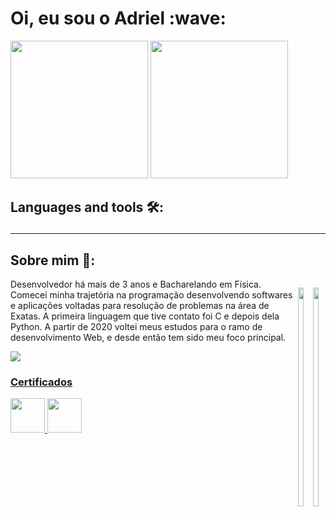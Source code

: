 <h1> Oi, eu sou o Adriel :wave:</h1>

<p align='flex justify-between'>
<img src="https://github-readme-stats.vercel.app/api?username=adrielldev&show_icons=true&theme=calm" height='220px'/>  
 <img src="https://github-readme-stats.vercel.app/api/top-langs/?username=adrielldev&card_width=498&theme=calm&hide_border=true"  height='220px' />
</p>


<h2> Languages and tools 🛠️:
  
<p align='center'>
  
  
  </p>
  


<hr>

<h2> Sobre mim 👨‍:</h2>
<p style="float:right">
  <img src='https://camo.githubusercontent.com/06f36d31550de187d6b846e4c265a47507ece083cdc46d4414353bc10b2da6dd/68747470733a2f2f63646e2e6472696262626c652e636f6d2f75736572732f313231303333392f73637265656e73686f74732f323737363536312f65696e737465696e5f6379636c696e672e676966' width='45%' height='350px'> </img>
<img src='https://www.vkreate.in/storage/services_image/2019-10-02-17-55-54-5d94e4aa809b3-web-development.gif' width='45%' height='350px'></img>
  </p>


 
<p> 
Desenvolvedor há mais de 3 anos e Bacharelando em Física. Comecei minha trajetória na programação desenvolvendo softwares e aplicações voltadas para resolução de problemas na área de Exatas. A primeira linguagem que tive contato foi C e depois dela Python. A partir de 2020 voltei meus estudos
para o ramo de desenvolvimento Web, e desde então tem sido meu foco principal.
  </p>
  
 <img src='https://www.codewars.com/users/adrieldev/badges/large'> </img>
    <h3>
<a href='https://docs.google.com/document/d/15FItiagZmK5KLpwk0DkLkHrRM-S2pd0rhPM5XfTEfVA/edit?usp=sharing' target='blank'>Certificados</a>
   </h3>
<a href='linkedin.com/in/adrieldev' target='_blank'>
<img src='https://cdn-icons-png.flaticon.com/512/3536/3536505.png' width='55px'>
</a>
</img> 

<a href='https://www.youtube.com/channel/UCav8gt_NjZ3setL3n3BYX3Q' target='_blank'>
<img src='https://cdn-icons-png.flaticon.com/512/1384/1384060.png' width='55px'>
</a>

